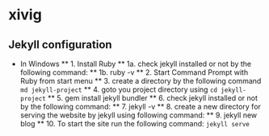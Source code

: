 # xivig

## Jekyll configuration
* In Windows
** 1. Install Ruby
**  1a. check jekyll installed or not by the following command:
**  1b. ruby -v
** 2. Start Command Prompt with Ruby from start menu
** 3. create a directory by the following command
 ` md jekyll-project `
** 4. goto you project directory using
 ` cd jekyll-project `
** 5. gem install jekyll bundler
** 6. check jekyll installed or not by the following command:
** 7. jekyll -v
** 8. create a new directory for serving the website by jekyll using following command:
** 9. jekyll new blog
** 10. To start the site run the following command:
` jekyll serve `
